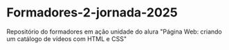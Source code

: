 # Formadores-2-jornada-2025
Repositório do formadores em ação unidade do alura "Página Web: criando um catálogo de vídeos com HTML e CSS"
